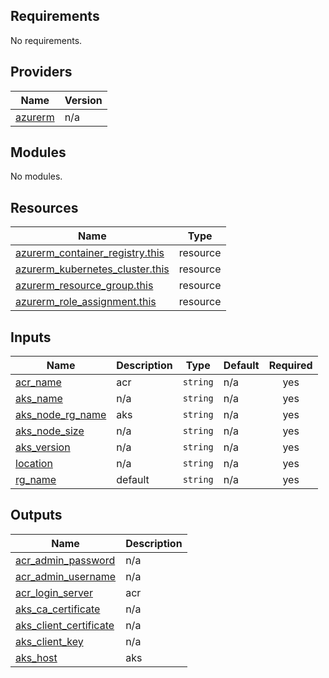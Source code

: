 <!-- BEGIN_TF_DOCS -->
## Requirements

No requirements.

## Providers

| Name | Version |
|------|---------|
| <a name="provider_azurerm"></a> [azurerm](#provider\_azurerm) | n/a |

## Modules

No modules.

## Resources

| Name | Type |
|------|------|
| [azurerm_container_registry.this](https://registry.terraform.io/providers/hashicorp/azurerm/latest/docs/resources/container_registry) | resource |
| [azurerm_kubernetes_cluster.this](https://registry.terraform.io/providers/hashicorp/azurerm/latest/docs/resources/kubernetes_cluster) | resource |
| [azurerm_resource_group.this](https://registry.terraform.io/providers/hashicorp/azurerm/latest/docs/resources/resource_group) | resource |
| [azurerm_role_assignment.this](https://registry.terraform.io/providers/hashicorp/azurerm/latest/docs/resources/role_assignment) | resource |

## Inputs

| Name | Description | Type | Default | Required |
|------|-------------|------|---------|:--------:|
| <a name="input_acr_name"></a> [acr\_name](#input\_acr\_name) | acr | `string` | n/a | yes |
| <a name="input_aks_name"></a> [aks\_name](#input\_aks\_name) | n/a | `string` | n/a | yes |
| <a name="input_aks_node_rg_name"></a> [aks\_node\_rg\_name](#input\_aks\_node\_rg\_name) | aks | `string` | n/a | yes |
| <a name="input_aks_node_size"></a> [aks\_node\_size](#input\_aks\_node\_size) | n/a | `string` | n/a | yes |
| <a name="input_aks_version"></a> [aks\_version](#input\_aks\_version) | n/a | `string` | n/a | yes |
| <a name="input_location"></a> [location](#input\_location) | n/a | `string` | n/a | yes |
| <a name="input_rg_name"></a> [rg\_name](#input\_rg\_name) | default | `string` | n/a | yes |

## Outputs

| Name | Description |
|------|-------------|
| <a name="output_acr_admin_password"></a> [acr\_admin\_password](#output\_acr\_admin\_password) | n/a |
| <a name="output_acr_admin_username"></a> [acr\_admin\_username](#output\_acr\_admin\_username) | n/a |
| <a name="output_acr_login_server"></a> [acr\_login\_server](#output\_acr\_login\_server) | acr |
| <a name="output_aks_ca_certificate"></a> [aks\_ca\_certificate](#output\_aks\_ca\_certificate) | n/a |
| <a name="output_aks_client_certificate"></a> [aks\_client\_certificate](#output\_aks\_client\_certificate) | n/a |
| <a name="output_aks_client_key"></a> [aks\_client\_key](#output\_aks\_client\_key) | n/a |
| <a name="output_aks_host"></a> [aks\_host](#output\_aks\_host) | aks |
<!-- END_TF_DOCS -->
